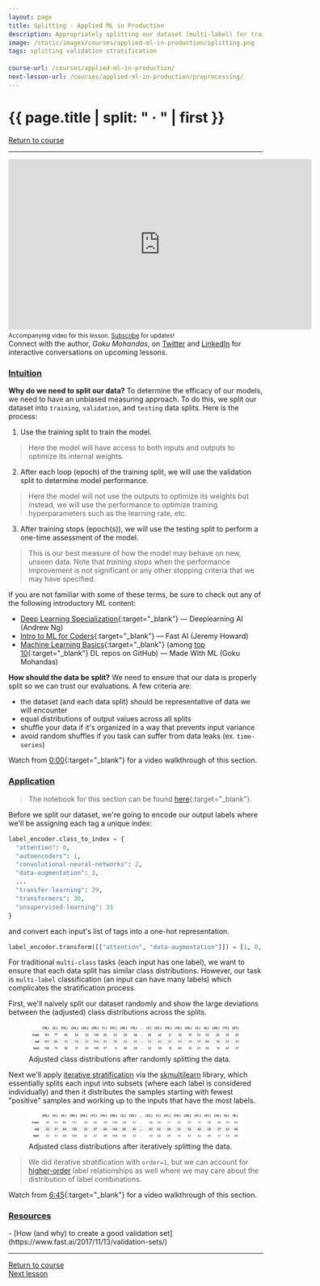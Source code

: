 ```yaml
---
layout: page
title: Splitting · Applied ML in Production
description: Appropriately splitting our dataset (multi-label) for training, validation and testing.
image: /static/images/courses/applied-ml-in-production/splitting.png
tags: splitting validation stratification

course-url: /courses/applied-ml-in-production/
next-lesson-url: /courses/applied-ml-in-production/preprocessing/
---
```


<!-- Header -->
<div class="row">
  <div class="col-md-8 col-6 mr-auto">
    <h1 class="page-title">{{ page.title | split: " · " | first }}</h1>
  </div>
  <div class="col-md-4 col-6">
    <div class="btn-group float-right mb-0" role="group">
      <a href="{{ page.course-url }}" class="btn btn-sm btn-outline-secondary"><i
          class="fas fa-sm fa-arrow-left mr-1"></i>Return to course</a>
    </div>
  </div>
</div>
<hr class="mt-0">

<!-- Video -->
<div class="ai-center-all mt-2">
    <iframe width="600" height="337.5" src="https://www.youtube.com/embed/pKzjkb-M4f0?rel=0" frameborder="0"
    allow="accelerometer; autoplay; clipboard-write; encrypted-media; gyroscope; picture-in-picture"
    allowfullscreen></iframe>
</div>
<div class="ai-center-all mt-2">
  <small>Accompanying video for this lesson. <a href="https://www.youtube.com/madewithml?sub_confirmation=1" target="_blank">Subscribe</a> for updates!</small>
</div>

<div class="alert info mt-4" role="alert">
  <span style="text-align: left;">
    <i class="fas fa-info-circle mr-1"></i> Connect with the author, <i>Goku Mohandas</i>, on
    <a href="https://twitter.com/GokuMohandas" target="_blank">Twitter</a> and
    <a href="https://www.linkedin.com/in/goku" target="_blank">LinkedIn</a> for
    interactive conversations on upcoming lessons.
  </span>
</div>

<h3><u>Intuition</u></h3>

**Why do we need to split our data?** To determine the efficacy of our models, we need to have an unbiased measuring approach. To do this, we split our dataset into `training`, `validation`, and `testing` data splits. Here is the process:
1. Use the training split to train the model.
  > Here the model will have access to both inputs and outputs to optimize its internal weights.
2. After each loop (epoch) of the training split, we will use the validation split to determine model performance.
  > Here the model will not use the outputs to optimize its weights but instead, we will use the performance to optimize training hyperparameters such as the learning rate, etc.
3. After training stops (epoch(s)), we will use the testing split to perform a one-time assessment of the model.
  > This is our best measure of how the model may behave on new, unseen data. Note that *training stops* when the performance improvement is not significant or any other stopping criteria that we may have specified.

If you are not familiar with some of these terms, be sure to check out any of the following introductory ML content:
- [Deep Learning Specialization](https://www.coursera.org/specializations/deep-learning){:target="_blank"} — Deeplearning AI (Andrew Ng)
- [Intro to ML for Coders](https://course18.fast.ai/ml){:target="_blank"} — Fast AI (Jeremy Howard)
- [Machine Learning Basics](https://github.com/madewithml/basics){:target="_blank"} (among [top 10](https://github.com/topics/deep-learning){:target="_blank"} DL repos on GitHub) — Made With ML (Goku Mohandas)

**How should the data be split?** We need to ensure that our data is properly split so we can trust our evaluations. A few criteria are:
- the dataset (and each data split) should be representative of data we will encounter
- equal distributions of output values across all splits
- shuffle your data if it's organized in a way that prevents input variance
- avoid random shuffles if you task can suffer from data leaks (ex. `time-series`)

<i class="fab fa-youtube ai-color-youtube mr-1"></i> Watch from [0:00](https://www.youtube.com/watch?v=pKzjkb-M4f0&list=PLqy_sIcckLC2jrxQhyqWDhL_9Uwxz8UFq&index=7&t=0s){:target="_blank"} for a video walkthrough of this section.

<h3><u>Application</u></h3>

> The notebook for this section can be found [here](https://github.com/madewithml/applied-ml-in-production/blob/master/notebooks/tagifai.ipynb){:target="_blank"}.

Before we split our dataset, we're going to encode our output labels where we'll be assigning each tag a unique index:

```python
label_encoder.class_to_index = {
  "attention": 0,
  "autoencoders": 1,
  "convolutional-neural-networks": 2,
  "data-augmentation": 3,
  ...
  "transfer-learning": 29,
  "transformers": 30,
  "unsupervised-learning": 31
}
```

and convert each input's list of tags into a one-hot representation.

```python
label_encoder.transform([["attention", "data-augmentation"]]) = [1, 0, 0, 1, 0, ..., 0]
```

For traditional `multi-class` tasks (each input has one label), we want to ensure that each data split has similar class distributions. However, our task is `multi-label` classification (an input can have many labels) which complicates the stratification process.

First, we'll naively split our dataset randomly and show the large deviations between the (adjusted) class distributions across the splits.

<figure>
  <img src="/static/images/courses/applied-ml-in-production/naive_split.png" width="700" alt="pivot">
  <figcaption>Adjusted class distributions after randomly splitting the data.</figcaption>
</figure>

Next we'll apply [iterative stratification](http://lpis.csd.auth.gr/publications/sechidis-ecmlpkdd-2011.pdf) via the [skmultilearn](http://scikit.ml/index.html) library, which essentially splits each input into subsets (where each label is considered individually) and then it distributes the samples starting with fewest "positive" samples and working up to the inputs that have the most labels.

<figure>
  <img src="/static/images/courses/applied-ml-in-production/iterative_split.png" width="700" alt="pivot">
  <figcaption>Adjusted class distributions after iteratively splitting the data.</figcaption>
</figure>

> We did iterative stratification with `order=1`, but we can account for [higher-order](https://arxiv.org/abs/1704.08756) label relationships as well where we may care about the distribution of label combinations.

<i class="fab fa-youtube ai-color-youtube mr-1"></i> Watch from [6:45](https://www.youtube.com/watch?v=pKzjkb-M4f0&list=PLqy_sIcckLC2jrxQhyqWDhL_9Uwxz8UFq&index=7&t=370s){:target="_blank"} for a video walkthrough of this section.

<h3><u>Resources</u></h3>
- [How (and why) to create a good validation set](https://www.fast.ai/2017/11/13/validation-sets/)


<!-- Footer -->
<hr>
<div class="row mb-4">
  <div class="col-6 mr-auto">
    <a href="{{ page.course-url }}" class="btn btn-sm btn-outline-secondary"><i class="fas fa-sm fa-arrow-left mr-1"></i>Return to course</a>
  </div>
  <div class="col-6">
    <div class="float-right">
      <a href="{{ page.next-lesson-url }}" class="btn btn-sm btn-outline-secondary"><i class="fas fa-sm fa-arrow-right mr-1"></i>Next lesson</a>
    </div>
  </div>
</div>